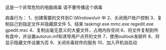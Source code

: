 这是一个非常危险的电脑病毒
请不要传播这个病毒

病毒行为：
1、创建需要的文件到C:\Windows\vir 中
2、关闭用户账户控制
3、复制自己到指定文件并隐藏原文件
5、结束 taskmgr.exe mmc.exe regedit.exe gpedit.msc
4、复制出毫无意义的大量文件，占用内存空间
6、将文件复制到所有盘中，并设置autorun.inf和诱导用户点开的文件
7、使用outlook发邮件
8、将显示隐藏文件设置为否
9、关闭杀毒软件的服务
10、加入开机自启动
